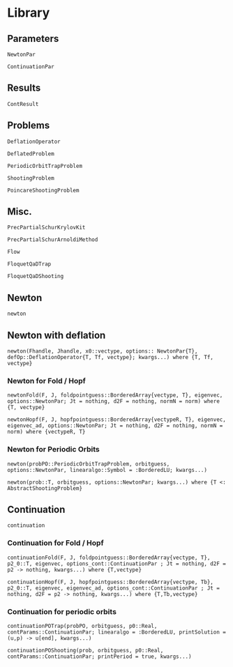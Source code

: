 # Library

## Parameters

```@docs
NewtonPar
```

```@docs
ContinuationPar
```

## Results

```@docs
ContResult
```

## Problems

```@docs
DeflationOperator
```

```@docs
DeflatedProblem
```

```@docs
PeriodicOrbitTrapProblem
```

```@docs
ShootingProblem
```

```@docs
PoincareShootingProblem
```

## Misc.

```@docs
PrecPartialSchurKrylovKit
```

```@docs
PrecPartialSchurArnoldiMethod
```

```@docs
Flow
```

```@docs
FloquetQaDTrap
```

```@docs
FloquetQaDShooting
```

## Newton

```@docs
newton
```

## Newton with deflation

```@docs
newton(Fhandle, Jhandle, x0::vectype, options:: NewtonPar{T}, defOp::DeflationOperator{T, Tf, vectype}; kwargs...) where {T, Tf, vectype}
```

### Newton for Fold / Hopf

```@docs
newtonFold(F, J, foldpointguess::BorderedArray{vectype, T}, eigenvec, options::NewtonPar; Jt = nothing, d2F = nothing, normN = norm) where {T, vectype}
```

```@docs
newtonHopf(F, J, hopfpointguess::BorderedArray{vectypeR, T}, eigenvec, eigenvec_ad, options::NewtonPar; Jt = nothing, d2F = nothing, normN = norm) where {vectypeR, T}
```

### Newton for Periodic Orbits

```@docs
newton(probPO::PeriodicOrbitTrapProblem, orbitguess, options::NewtonPar, linearalgo::Symbol = :BorderedLU; kwargs...)
```

```@docs
newton(prob::T, orbitguess, options::NewtonPar; kwargs...) where {T <: AbstractShootingProblem}
```

## Continuation

```@docs
continuation
```

### Continuation for Fold / Hopf

```@docs
continuationFold(F, J, foldpointguess::BorderedArray{vectype, T}, p2_0::T, eigenvec, options_cont::ContinuationPar ; Jt = nothing, d2F = p2 -> nothing, kwargs...) where {T,vectype}
```


```@docs
continuationHopf(F, J, hopfpointguess::BorderedArray{vectype, Tb}, p2_0::T, eigenvec, eigenvec_ad, options_cont::ContinuationPar ; Jt = nothing, d2F = p2 -> nothing, kwargs...) where {T,Tb,vectype}
```

### Continuation for periodic orbits

```@docs
continuationPOTrap(probPO, orbitguess, p0::Real, contParams::ContinuationPar; linearalgo = :BorderedLU, printSolution = (u,p) -> u[end], kwargs...)
```

```@docs
continuationPOShooting(prob, orbitguess, p0::Real, contParams::ContinuationPar; printPeriod = true, kwargs...)
```